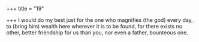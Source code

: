 +++
title = "19"

+++
I would do my best just for the one who magnifies (the god) every day,  to (bring him) wealth here wherever it is to be found,
for there exists no other, better friendship for us than you, nor even a  father, bounteous one.